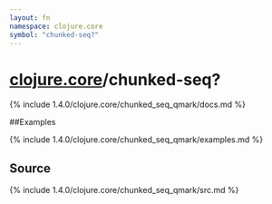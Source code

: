 ```yaml
---
layout: fn
namespace: clojure.core
symbol: "chunked-seq?"
---
```


# [clojure.core](../)/chunked-seq?

{% include 1.4.0/clojure.core/chunked_seq_qmark/docs.md %}

##Examples

{% include 1.4.0/clojure.core/chunked_seq_qmark/examples.md %}
## Source
{% include 1.4.0/clojure.core/chunked_seq_qmark/src.md %}

